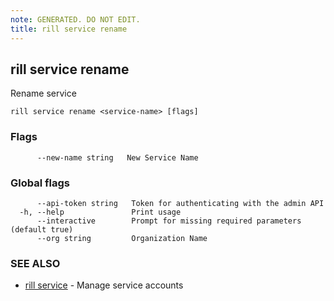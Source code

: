 ```yaml
---
note: GENERATED. DO NOT EDIT.
title: rill service rename
---
```

## rill service rename

Rename service

```
rill service rename <service-name> [flags]
```

### Flags

```
      --new-name string   New Service Name
```

### Global flags

```
      --api-token string   Token for authenticating with the admin API
  -h, --help               Print usage
      --interactive        Prompt for missing required parameters (default true)
      --org string         Organization Name
```

### SEE ALSO

* [rill service](service.md)	 - Manage service accounts

